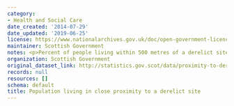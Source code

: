 ```yaml
---
category:
- Health and Social Care
date_created: '2014-07-29'
date_updated: '2019-06-25'
license: https://www.nationalarchives.gov.uk/doc/open-government-licence/version/3/
maintainer: Scottish Government
notes: <p>Percent of people living within 500 metres of a derelict site.</p>
organization: Scottish Government
original_dataset_link: http://statistics.gov.scot/data/proximity-to-derelict-site
records: null
resources: []
schema: default
title: Population living in close proximity to a derelict site
---
```

